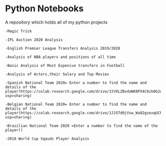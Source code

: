 # Python Notebooks

A repository which holds all of my python projects

	-Magic Trick
  
	-IPL Auction 2020 Analysis
  
	-English Premier League Transfers Analysis 2019/2020
  
	-Analysis of NBA players and positions of all time
  
	-Basic Analysis of Most Expenive transfers in Football
  
	-Analysis of Actors,their Salary and Top Movies
  
	-Spanish National Team 2020= Enter a number to find the name and details of the player(https://colab.research.google.com/drive/1tVXLZBvdaNK8PX4C6zk0G2uj3r6a1lSR?usp=sharing)
        
	-Belgian National Team 2020= Enter a number to find the name and details of the player(https://colab.research.google.com/drive/1JJSTd0jVsw_Wa82gsexqUCPT9ErfDT0W?usp=sharing)
  
	-Brazilian National Team 2020 =Enter a number to find the name of the player()
  
	-2018 World Cup Sqauds Player Analysis
